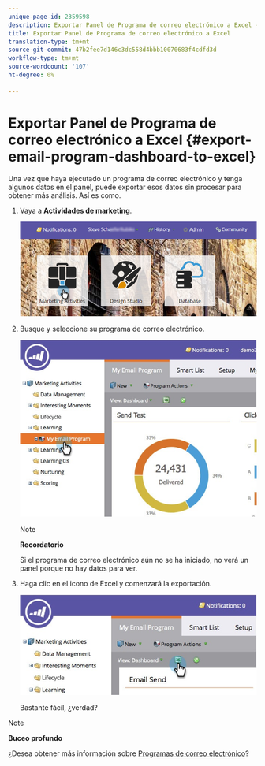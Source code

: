 ```yaml
---
unique-page-id: 2359598
description: Exportar Panel de Programa de correo electrónico a Excel - Documentos de marketing - Documentación del producto
title: Exportar Panel de Programa de correo electrónico a Excel
translation-type: tm+mt
source-git-commit: 47b2fee7d146c3dc558d4bbb10070683f4cdfd3d
workflow-type: tm+mt
source-wordcount: '107'
ht-degree: 0%

---
```



# Exportar Panel de Programa de correo electrónico a Excel {#export-email-program-dashboard-to-excel}

Una vez que haya ejecutado un programa de correo electrónico y tenga algunos datos en el panel, puede exportar esos datos sin procesar para obtener más análisis. Así es como.

1. Vaya a **Actividades de marketing**.

   ![](assets/login-marketing-activities-1.png)

1. Busque y seleccione su programa de correo electrónico.

   ![](assets/lifecycledashboard.jpg)

   >[!NOTE]
   >
   >**Recordatorio**
   >
   >
   >Si el programa de correo electrónico aún no se ha iniciado, no verá un panel porque no hay datos para ver.

1. Haga clic en el icono de Excel y comenzará la exportación.

   ![](assets/lifecycle.jpg)

   Bastante fácil, ¿verdad?

>[!NOTE]
>
>**Buceo profundo**
>
>¿Desea obtener más información sobre [Programas de correo electrónico](http://docs.marketo.com/display/docs/email+programs)?

